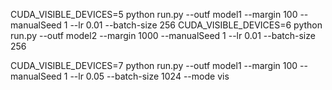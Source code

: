 CUDA_VISIBLE_DEVICES=5 python run.py --outf model1  --margin 100  --manualSeed 1 --lr 0.01 --batch-size 256
CUDA_VISIBLE_DEVICES=6 python run.py --outf model2  --margin 1000 --manualSeed 1 --lr 0.01 --batch-size 256

CUDA_VISIBLE_DEVICES=7 python run.py --outf model1  --margin 100  --manualSeed 1 --lr 0.05 --batch-size 1024 --mode vis
